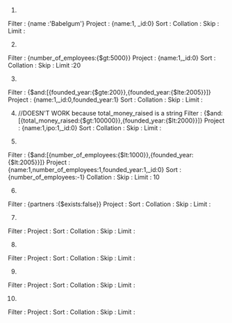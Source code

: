 1.
Filter : {name :'Babelgum'}
Project : {name:1, _id:0}
Sort : 
Collation : 
Skip : 
Limit :

2.
Filter : {number_of_employees:{$gt:5000}}
Project : {name:1,_id:0}
Sort : 
Collation : 
Skip : 
Limit :20

3.
Filter : {$and:[{founded_year:{$gte:200}},{founded_year:{$lte:2005}}]}
Project : {name:1,_id:0,founded_year:1}
Sort : 
Collation : 
Skip : 
Limit :

4. //DOESN'T WORK because  total_money_raised is a string
Filter : {$and:[{total_money_raised:{$gt:100000}},{founded_year:{$lt:2000}}]}
Project : {name:1,ipo:1,_id:0}
Sort : 
Collation : 
Skip : 
Limit :

5.
Filter : {$and:[{number_of_employees:{$lt:1000}},{founded_year:{$lt:2005}}]}
Project : {name:1,number_of_employees:1,founded_year:1,_id:0}
Sort : {number_of_employees:-1}
Collation : 
Skip : 
Limit : 10

6.
Filter : {partners :{$exists:false}}
Project : 
Sort : 
Collation : 
Skip : 
Limit :

7.
Filter : 
Project : 
Sort : 
Collation : 
Skip : 
Limit :

8.
Filter : 
Project : 
Sort : 
Collation : 
Skip : 
Limit :

9.
Filter : 
Project : 
Sort : 
Collation : 
Skip : 
Limit :

10.
Filter : 
Project : 
Sort : 
Collation : 
Skip : 
Limit :

